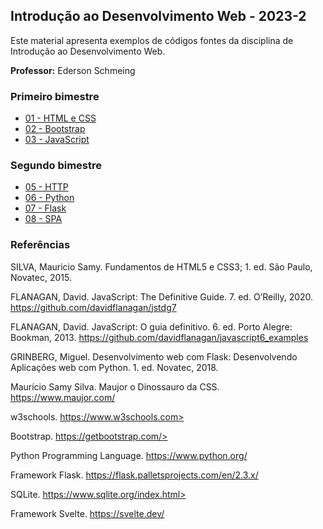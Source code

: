 ## Introdução ao Desenvolvimento Web - 2023-2
Este material apresenta exemplos de códigos fontes da disciplina de Introdução ao Desenvolvimento Web.

**Professor:** Ederson Schmeing

### Primeiro bimestre
 - [01 - HTML e CSS](https://github.com/edersonschmeing/introducao-ao-desenvolvimento-web-2023-2/tree/main/html-css)
 - [02 - Bootstrap]()
 - [03 - JavaScript]()

### Segundo bimestre
 - [05 - HTTP]()
 - [06 - Python]()
 - [07 - Flask]()
 - [08 - SPA]()

### Referências 

SILVA, Mauricio Samy. Fundamentos de HTML5 e CSS3; 1. ed. São Paulo, Novatec, 2015.

FLANAGAN, David. JavaScript: The Definitive Guide. 7. ed. O’Reilly, 2020.
https://github.com/davidflanagan/jstdg7

FLANAGAN, David. JavaScript: O guia definitivo. 6. ed. Porto Alegre: Bookman, 2013.
https://github.com/davidflanagan/javascript6_examples

GRINBERG, Miguel. Desenvolvimento web com Flask: Desenvolvendo Aplicações web com Python. 1. ed. Novatec, 2018.

Maurício Samy Silva. Maujor o Dinossauro da CSS. https://www.maujor.com/

w3schools. https://www.w3schools.com>

Bootstrap. https://getbootstrap.com/>

Python Programming Language. https://www.python.org/

Framework Flask. https://flask.palletsprojects.com/en/2.3.x/

SQLite. https://www.sqlite.org/index.html>

Framework Svelte. https://svelte.dev/


